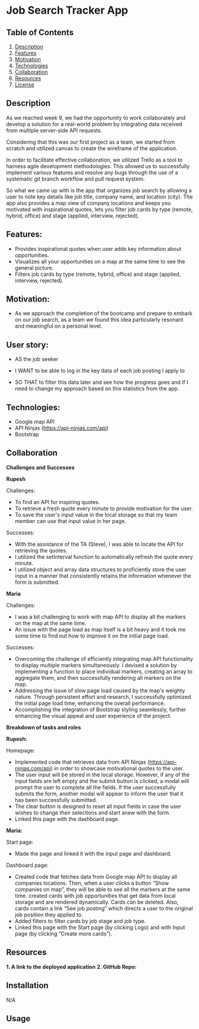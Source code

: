 # Job Search Tracker App 

## Table of Contents
1. [Description](#description)
2. [Features](#features)
3. [Motivation](#motivation)
4. [Technologies](#technologies)
5. [Collaboration](#collaboration )
5. [Resources](#resources)
7. [License](#license)

## Description

As we reached week 9, we had the opportunity to work collaborately and develop a solution for a real-world problem by integrating data received from multiple server-side API requests.

Considering that this was our first project as a team, we started from scratch and utilized canvas to create the wireframe of the application.

In order to facilitate effective collaboration, we utilized Trello as a tool to harness agile development methodologies. This allowed us to successfully implement various features and resolve any bugs through the use of a systematic git branch workflow and pull request system.

So what we came up with is the app that organizes job search by allowing a user to note key details like job title, company name, and location (city). 
The app also provides a map view of company locations and keeps you motivated with inspirational quotes, lets you filter job cards by type (remote, hybrid, office) and stage (applied, interview, rejected).

## Features:
- Provides inspirational quotes when user adds key information about opportunities.
- Visualizes all your opportunities on a map at the same time to see the general picture.
- Filters job cards by type (remote, hybrid, office) and stage (applied, interview, rejected).

## Motivation:
- As we approach the completion of the bootcamp and prepare to embark on our job search, as a team we found this idea particularly resonant and meaningful on a personal level.

## User story:
- AS the job seeker 

- I WANT to be able to log in the key data of each job posting I apply to 

- SO THAT to filter this data later and see how the progress goes and if I need to change my approach based on this statistics from the app.

## Technologies:
- Google map API
- API Ninjas (https://api-ninjas.com/api) 
- Bootstrap

## Collaboration 

**Challenges and Successes**

**Rupesh**

Challenges:
- To find an API for inspiring quotes.
- To retrieve a fresh quote every minute to provide motivation for the user.
- To save the user's input value in the local storage so that my team member can use that input value in her page.

Successes:
- With the assistance of the TA (Steve), I was able to locate the API for retrieving the quotes.
- I utilized the setInterval function to automatically refresh the quote every minute.
- I utilized object and array data structures to proficiently store the user input in a manner that consistently retains the information whenever the form is submitted.

**Maria**

Challenges:
- I was a bit challenging to work with map API to display all the markers on the map at the same time. 
- An issue with the page load as map itself is a bit heavy and it took me some time to find out how to improve it on the initial page load.

Successes:
- Overcoming the challenge of efficiently integrating map API functionality to display multiple markers simultaneously. I devised a solution by implementing a function to place individual markers, creating an array to aggregate them, and then successfully rendering all markers on the map.
- Addressing the issue of slow page load caused by the map's weighty nature. Through persistent effort and research, I successfully optimized the initial page load time, enhancing the overall performance.
- Accomplishing the integration of Bootstrap styling seamlessly, further enhancing the visual appeal and user experience of the project.

**Breakdown of tasks and roles**

**Rupesh:** 

Homepage:
- Implemented code that retrieves data from API Ninjas (https://api-ninjas.com/api) in order to showcase motivational quotes to the user.
- The user input will be stored in the local storage. However, if any of the input fields are left empty and the submit button is clicked, a modal will prompt the user to complete all the fields. If the user successfully submits the form, another modal will appear to inform the user that it has been successfully submitted.
- The clear button is designed to reset all input fields in case the user wishes to change their selections and start anew with the form.
- Linked this page with the dashboard page.

**Maria:**

Start page: 
- Made the page and linked it with the input page and dashboard.

Dashboard page: 
- Created code that fetches data from Google map API to display all companies locations. Then, when a user clicks a button “Show companies on map”, they will be able to see all the markers at the same time. 
created cards with job opportunities that get data from local storage and are rendered dynamically. Cards can be deleted. Also, cards contain a link “See job posting” which directs a user to the original job position they applied to.
- Added filters to filter cards by job stage and job type. 
- Linked this page with the Start page (by clicking Logo) and with Input page (by clicking “Create more cards”).



## Resources

**1. A link to the deployed application**
**2. GitHub Repo:**





## Installation
N/A

## Usage
